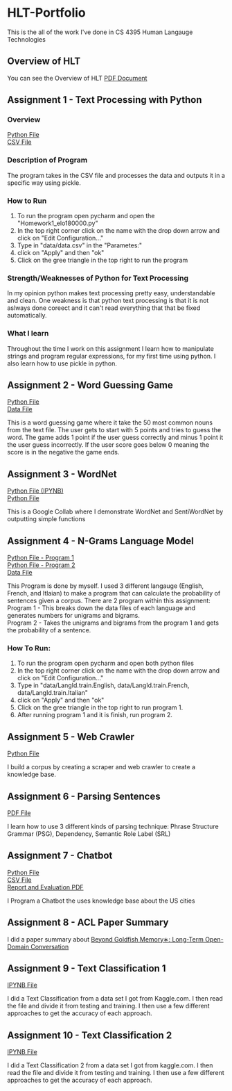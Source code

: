 # HLT-Portfolio
This is the all of the work I've done in CS 4395 Human Langauge Technologies

## Overview of HLT
You can see the Overview of HLT [PDF Document](https://github.com/EthanOng-CS/HLT-Portfolio/blob/main/Overview_of_NLP.pdf)

## Assignment 1 - Text Processing with Python

### Overview
[Python File](https://github.com/EthanOng-CS/HLT-Portfolio/blob/main/Assignment%201/Homework1_elo180000.py)
<br />
[CSV File](https://github.com/EthanOng-CS/HLT-Portfolio/blob/main/Assignment%201/data/data.csv)
  
### Description of Program
The program takes in the CSV file and processes the data and outputs it in a specific way using pickle. 

### How to Run
1. To run the program open pycharm and open the "Homework1_elo180000.py" <br />
2. In the top right corner click on the name with the drop down arrow and click on "Edit Configuration..." <br />
3. Type in "data/data.csv" in the "Parametes:" <br />
4. click on "Apply" and then "ok"<br />
5. Click on the gree triangle in the top right to run the program 

### Strength/Weaknesses of Python for Text Processing
In my opinion python makes text processing pretty easy, understandable and clean. One weakness is that python text processing is that it is not aslways done    coreect and it can't read everything that that be fixed automatically.

### What I learn
Throughout the time I work on this assignment I learn how to manipulate strings and program regular expressions, for my first time using python. I also learn how to use pickle in python.

## Assignment 2 - Word Guessing Game
[Python File](https://github.com/EthanOng-CS/HLT-Portfolio/blob/main/Assignment%202/homework2_elo180000.py)
<br />
[Data File](https://github.com/EthanOng-CS/HLT-Portfolio/blob/main/Assignment%202/anat19.txt)

This is a word guessing game where it take the 50 most common nouns from the text file. The user gets to start with 5 points and tries to guess the word. The game adds 1 point if the user guess correctly and minus 1 point it the user guess incorrectly. If the user score goes below 0 meaning the score is in the negative the game ends.

## Assignment 3 - WordNet
[Python File (IPYNB)](https://github.com/EthanOng-CS/HLT-Portfolio/blob/main/Assignment%203/homework3_elo180000.ipynb)
<br />
[Python File](https://github.com/EthanOng-CS/HLT-Portfolio/blob/main/Assignment%203/homework3_elo180000.pdf)

This is a Google Collab where I demonstrate WordNet and SentiWordNet by outputting simple functions 

## Assignment 4 - N-Grams Language Model
[Python File - Program 1](https://github.com/EthanOng-CS/HLT-Portfolio/blob/main/Assignment%204/homework4_Program1_elo180000.py)
<br />
[Python File - Program 2](https://github.com/EthanOng-CS/HLT-Portfolio/blob/main/Assignment%204/homework4_Program2_elo180000.py)
<br />
[Data File](https://github.com/EthanOng-CS/HLT-Portfolio/tree/main/Assignment%204/data)

This Program is done by myself. I used 3 different langauge (English, French, and Itlaian) to make a program that can calculate the probability of sentences given a corpus. There are 2 program within this assignment:
<br />
Program 1 - This breaks down the data files of each language and generates numbers for unigrams and bigrams.
<br />
Program 2 - Takes the unigrams and bigrams from the program 1 and gets the probability of a sentence.

### How To Run:
1. To run the program open pycharm and open both python files<br />
2. In the top right corner click on the name with the drop down arrow and click on "Edit Configuration..." <br />
3. Type in "data/LangId.train.English, data/LangId.train.French, data/LangId.train.Italian" <br />
4. click on "Apply" and then "ok"<br />
5. Click on the gree triangle in the top right to run program 1.<br />
6. After running program 1 and it is finish, run program 2.<br />

## Assignment 5 - Web Crawler 
[Python File](https://github.com/EthanOng-CS/HLT-Portfolio/blob/main/Assignment%205/Homework5_elo180000.py)

I build a corpus by creating a scraper and web crawler to create a knowledge base.

## Assignment 6 - Parsing Sentences
[PDF File](https://github.com/EthanOng-CS/HLT-Portfolio/blob/main/Assignment%206/homework6_elo180000.pdf)

I learn how to use 3 different kinds of parsing technique: Phrase Structure Grammar (PSG), Dependency, Semantic Role Label (SRL)

## Assignment 7 - Chatbot

[Python File](https://github.com/EthanOng-CS/HLT-Portfolio/blob/main/Assignment%207/main.py)
<br />
[CSV File](https://github.com/EthanOng-CS/HLT-Portfolio/blob/main/Assignment%207/uscities.csv)
<br />
[Report and Evaluation PDF](https://github.com/EthanOng-CS/HLT-Portfolio/blob/main/Assignment%207/Report%20and%20Evaluation.pdf)

I Program a Chatbot the uses knowledge base about the US cities

## Assignment 8 - ACL Paper Summary

I did a paper summary about [Beyond Goldfish Memory∗: Long-Term Open-Domain Conversation](https://aclanthology.org/2022.acl-long.356.pdf)

 ## Assignment 9 - Text Classification 1
 
 [IPYNB File](https://github.com/EthanOng-CS/HLT-Portfolio/blob/main/Assignment%209/Homework9__Text_Classification_1_elo180000.pdf)
 
I did a Text Classification from a data set I got from Kaggle.com. I then read the file and divide it from testing and training. I then use a few different approaches to get the accuracy of each approach.

 ## Assignment 10 - Text Classification 2
 
 [IPYNB File](https://github.com/EthanOng-CS/HLT-Portfolio/blob/main/Assignment%2010/Homework10_elo180000_Text_Classification_2.ipynb%20-%20Colaboratory.pdf)
 
 I did a Text Classification 2 from a data set I got from kaggle.com. I then read the file and divide it from testing and training. I then use a few different approaches to get the accuracy of each approach.

